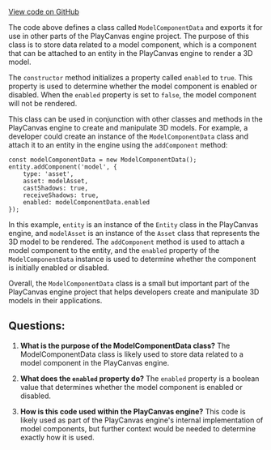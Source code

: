 [View code on GitHub](https://github.com/playcanvas/engine/src/framework/components/model/data.js)

The code above defines a class called `ModelComponentData` and exports it for use in other parts of the PlayCanvas engine project. The purpose of this class is to store data related to a model component, which is a component that can be attached to an entity in the PlayCanvas engine to render a 3D model.

The `constructor` method initializes a property called `enabled` to `true`. This property is used to determine whether the model component is enabled or disabled. When the `enabled` property is set to `false`, the model component will not be rendered.

This class can be used in conjunction with other classes and methods in the PlayCanvas engine to create and manipulate 3D models. For example, a developer could create an instance of the `ModelComponentData` class and attach it to an entity in the engine using the `addComponent` method:

```
const modelComponentData = new ModelComponentData();
entity.addComponent('model', {
    type: 'asset',
    asset: modelAsset,
    castShadows: true,
    receiveShadows: true,
    enabled: modelComponentData.enabled
});
```

In this example, `entity` is an instance of the `Entity` class in the PlayCanvas engine, and `modelAsset` is an instance of the `Asset` class that represents the 3D model to be rendered. The `addComponent` method is used to attach a model component to the entity, and the `enabled` property of the `ModelComponentData` instance is used to determine whether the component is initially enabled or disabled.

Overall, the `ModelComponentData` class is a small but important part of the PlayCanvas engine project that helps developers create and manipulate 3D models in their applications.
## Questions: 
 1. **What is the purpose of the ModelComponentData class?** 
The ModelComponentData class is likely used to store data related to a model component in the PlayCanvas engine.

2. **What does the `enabled` property do?** 
The `enabled` property is a boolean value that determines whether the model component is enabled or disabled.

3. **How is this code used within the PlayCanvas engine?** 
This code is likely used as part of the PlayCanvas engine's internal implementation of model components, but further context would be needed to determine exactly how it is used.